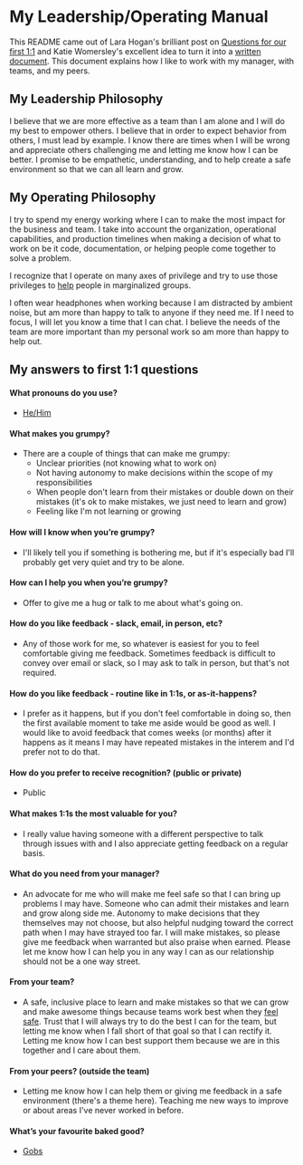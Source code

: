 # My Leadership/Operating Manual

This README came out of Lara Hogan's brilliant post on [Questions for our first 1:1](http://larahogan.me/blog/first-one-on-one-questions/) and Katie Womersley's excellent idea to turn it into a [written document](https://medium.com/@kawomersley/why-and-how-to-share-your-manager-readme-plus-heres-mine-8a4fe188ee1b). This document explains how I like to work with my manager, with teams, and my peers.

## My Leadership Philosophy
I believe that we are more effective as a team than I am alone and I will do my best to empower others.
I believe that in order to expect behavior from others, I must lead by example.
I know there are times when I will be wrong and appreciate others challenging me and letting me know how I can be better.
I promise to be empathetic, understanding, and to help create a safe environment so that we can all learn and grow.

## My Operating Philosophy
I try to spend my energy working where I can to make the most impact for the business and team. I take into account the organization, operational capabilities, and production timelines when making a decision of what to work on be it code, documentation, or helping people come together to solve a problem.

I recognize that I operate on many axes of privilege and try to use those privileges to [help](https://www.teenvogue.com/story/how-to-tell-if-youre-being-a-good-ally) people in marginalized groups.

I often wear headphones when working because I am distracted by ambient noise, but am more than happy to talk to anyone if they need me. If I need to focus, I will let you know a time that I can chat. I believe the needs of the team are more important than my personal work so am more than happy to help out.

## My answers to first 1:1 questions

#### What pronouns do you use?

- [He/Him](https://pronoun.is/)

#### What makes you grumpy?

- There are a couple of things that can make me grumpy:
  - Unclear priorities (not knowing what to work on)
  - Not having autonomy to make decisions within the scope of my responsibilities
  - When people don't learn from their mistakes or double down on their mistakes (it's ok to make mistakes, we just need to learn and grow)
  - Feeling like I'm not learning or growing

#### How will I know when you’re grumpy?

- I'll likely tell you if something is bothering me, but if it's especially bad I'll probably get very quiet and try to be alone.

#### How can I help you when you’re grumpy?

- Offer to give me a hug or talk to me about what's going on.

#### How do you like feedback - slack, email, in person, etc?

- Any of those work for me, so whatever is easiest for you to feel comfortable giving me feedback. Sometimes feedback is difficult to convey over email or slack, so I may ask to talk in person, but that's not required.

#### How do you like feedback - routine like in 1:1s, or as-it-happens?

- I prefer as it happens, but if you don't feel comfortable in doing so, then the first available moment to take me aside would be good as well. I would like to avoid feedback that comes weeks (or months) after it happens as it means I may have repeated mistakes in the interem and I'd prefer not to do that.

#### How do you prefer to receive recognition? (public or private)

- Public

#### What makes 1:1s the most valuable for you?

- I really value having someone with a different perspective to talk through issues with and I also appreciate getting feedback on a regular basis.

#### What do you need from your manager?

- An advocate for me who will make me feel safe so that I can bring up problems I may have. Someone who can admit their mistakes and learn and grow along side me. Autonomy to make decisions that they themselves may not choose, but also helpful nudging toward the correct path when I may have strayed too far. I will make mistakes, so please give me feedback when warranted but also praise when earned. Please let me know how I can help you in any way I can as our relationship should not be a one way street.

#### From your team?

- A safe, inclusive place to learn and make mistakes so that we can grow and make awesome things because teams work best when they [feel safe](https://rework.withgoogle.com/guides/understanding-team-effectiveness/steps/introduction/). Trust that I will always try to do the best I can for the team, but letting me know when I fall short of that goal so that I can rectify it. Letting me know how I can best support them because we are in this together and I care about them.

#### From your peers? (outside the team)

- Letting me know how I can help them or giving me feedback in a safe environment (there's a theme here). Teaching me new ways to improve or about areas I've never worked in before.

#### What’s your favourite baked good?

- [Gobs](https://www.browneyedbaker.com/gobs-whoopie-pies-recipe/)
